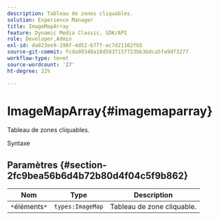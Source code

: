 ```yaml
---
description: Tableau de zones cliquables.
solution: Experience Manager
title: ImageMapArray
feature: Dynamic Media Classic, SDK/API
role: Developer,Admin
exl-id: da823ee9-198f-4d52-b77f-ac7d21162fb5
source-git-commit: fcda99340a18d5037157723bb3bdca5fa9df3277
workflow-type: tm+mt
source-wordcount: '27'
ht-degree: 22%

---
```


# ImageMapArray{#imagemaparray}

Tableau de zones cliquables.

Syntaxe

## Paramètres {#section-2fc9bea56b6d4b72b80d4f04c5f9b862}

| Nom | Type | Description |
|---|---|---|
| `*`éléments`*` | `types:ImageMap` | Tableau de zone cliquable. |
